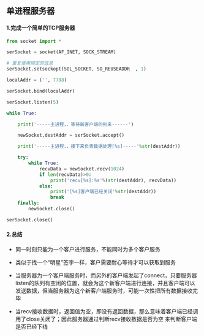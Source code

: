 ## 单进程服务器

#### 1.完成一个简单的TCP服务器

```py
from socket import *

serSocket = socket(AF_INET, SOCK_STREAM)

# 重复使用绑定的信息
serSocket.setsockopt(SOL_SOCKET, SO_REUSEADDR  , 1)

localAddr = ('', 7788)

serSocket.bind(localAddr)

serSocket.listen(5)

while True:

    print('-----主进程，，等待新客户端的到来------')

    newSocket,destAddr = serSocket.accept()

    print('-----主进程，，接下来负责数据处理[%s]-----'%str(destAddr))

    try:
        while True:
            recvData = newSocket.recv(1024)
            if len(recvData)>0:
                print('recv[%s]:%s'%(str(destAddr), recvData))
            else:
                print('[%s]客户端已经关闭'%str(destAddr))
                break
    finally:
        newSocket.close()

serSocket.close()
```
#### 2.总结

* 同一时刻只能为一个客户进行服务，不能同时为多个客户服务

* 类似于找一个“明星”签字一样，客户需要耐心等待才可以获取到服务

* 当服务器为一个客户端服务时，而另外的客户端发起了connect，只要服务器listen的队列有空闲的位置，就会为这个新客户端进行连接，并且客户端可以发送数据，但当服务器为这个新客户端服务时，可能一次性把所有数据接收完毕

* 当recv接收数据时，返回值为空，即没有返回数据，那么意味着客户端已经调用了close关闭了；因此服务器通过判断recv接收数据是否为空 来判断客户端是否已经下线
